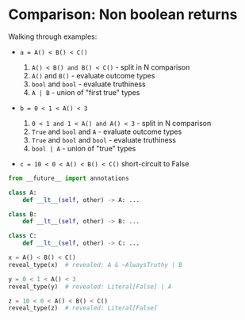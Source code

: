 # Comparison: Non boolean returns

Walking through examples:

- `a = A() < B() < C()`

    1. `A() < B() and B() < C()` - split in N comparison
    1. `A()` and `B()` - evaluate outcome types
    1. `bool` and `bool` - evaluate truthiness
    1. `A | B` - union of "first true" types

- `b = 0 < 1 < A() < 3`

    1. `0 < 1 and 1 < A() and A() < 3` - split in N comparison
    1. `True` and `bool` and `A` - evaluate outcome types
    1. `True` and `bool` and `bool` - evaluate truthiness
    1. `bool | A` - union of "true" types

- `c = 10 < 0 < A() < B() < C()` short-circuit to False

```py
from __future__ import annotations

class A:
    def __lt__(self, other) -> A: ...

class B:
    def __lt__(self, other) -> B: ...

class C:
    def __lt__(self, other) -> C: ...

x = A() < B() < C()
reveal_type(x)  # revealed: A & ~AlwaysTruthy | B

y = 0 < 1 < A() < 3
reveal_type(y)  # revealed: Literal[False] | A

z = 10 < 0 < A() < B() < C()
reveal_type(z)  # revealed: Literal[False]
```
